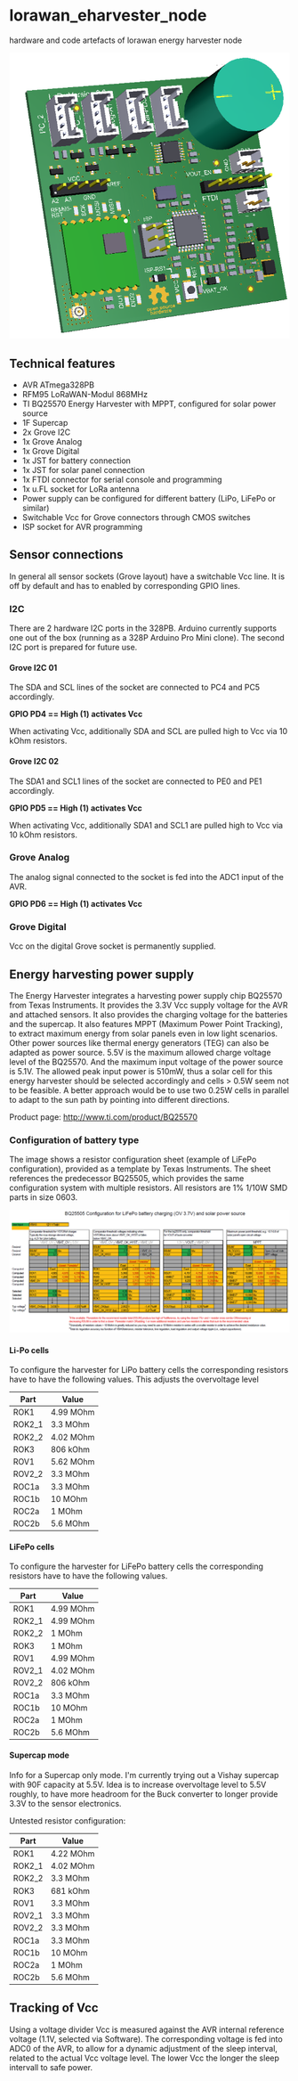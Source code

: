 # lorawan_eharvester_node
hardware and code artefacts of lorawan energy harvester node

<img src="https://raw.githubusercontent.com/ablexOnGithub/energyharvester/master/img/Energy__Harvester_3D.PNG" alt="3D view of harvester PCB">

## Technical features
* AVR ATmega328PB
* RFM95 LoRaWAN-Modul 868MHz
* TI BQ25570 Energy Harvester with MPPT, configured for solar power source
* 1F Supercap
* 2x Grove I2C
* 1x Grove Analog
* 1x Grove Digital
* 1x JST for battery connection
* 1x JST for solar panel connection
* 1x FTDI connector for serial console and programming
* 1x u.FL socket for LoRa antenna
* Power supply can be configured for different battery (LiPo, LiFePo or similar)
* Switchable Vcc for Grove connectors through CMOS switches
* ISP socket for AVR programming

## Sensor connections
In general all sensor sockets (Grove layout) have a switchable Vcc line. It is off by default and has to enabled by corresponding GPIO lines.

### I2C
There are 2 hardware I2C ports in the 328PB. Arduino currently supports one out of the box (running as a 328P Arduino Pro Mini clone). The second I2C port is prepared for future use.

#### Grove I2C 01
The SDA and SCL lines of the socket are connected to PC4 and PC5 accordingly.

__GPIO PD4 == High (1) activates Vcc__

When activating Vcc, additionally SDA and SCL are pulled high to Vcc via 10 kOhm resistors. 

#### Grove I2C 02
The SDA1 and SCL1 lines of the socket are connected to PE0 and PE1 accordingly.

__GPIO PD5 == High (1) activates Vcc__

When activating Vcc, additionally SDA1 and SCL1 are pulled high to Vcc via 10 kOhm resistors.

### Grove Analog
The analog signal connected to the socket is fed into the ADC1 input of the AVR.

__GPIO PD6 == High (1) activates Vcc__

### Grove Digital
Vcc on the digital Grove socket is permanently supplied.

## Energy harvesting power supply
The Energy Harvester integrates a harvesting power supply chip BQ25570 from Texas Instruments. It provides the 3.3V Vcc supply voltage for the AVR and attached sensors. It also provides the charging voltage for the batteries and the supercap. It also features MPPT (Maximum Power Point Tracking), to extract maximum energy from solar panels even in low light scenarios. Other power sources like thermal energy generators (TEG) can also be adapted as power source. 5.5V is the maximum allowed charge voltage level of the BQ25570. And the maximum input voltage of the power source is 5.1V. The allowed peak input power is 510mW, thus a solar cell for this energy harvester should be selected accordingly and cells > 0.5W seem not to be feasible. A better approach would be to use two 0.25W cells in parallel to adapt to the sun path by pointing into different directions.

Product page:
http://www.ti.com/product/BQ25570

### Configuration of battery type
The image shows a resistor configuration sheet (example of LiFePo configuration), provided as a template by Texas Instruments. The sheet references the predecessor BQ25505, which provides the same configuration system with multiple resistors. All resistors are 1% 1/10W SMD parts in size 0603.

<img src="https://raw.githubusercontent.com/ablexOnGithub/energyharvester/master/img/LiFePo_configuration.PNG" alt="Example of resistor configuration sheet">

#### Li-Po cells
To configure the harvester for LiPo battery cells the corresponding resistors have to have the following values. This adjusts the overvoltage level

Part 	| Value
--- | ---
ROK1 	| 4.99 MOhm
ROK2_1	| 3.3 MOhm
ROK2_2	| 4.02 MOhm
ROK3 	| 806 kOhm
ROV1	| 5.62 MOhm
ROV2_2  | 3.3 MOhm
ROC1a 	| 3.3 MOhm
ROC1b 	| 10 MOhm
ROC2a	| 1 MOhm
ROC2b 	| 5.6 MOhm

#### LiFePo cells
To configure the harvester for LiFePo battery cells the corresponding resistors have to have the following values.

Part 	| Value 
--- | ---
ROK1 	| 4.99 MOhm
ROK2_1	| 4.99 MOhm
ROK2_2	| 1 MOhm
ROK3 	| 1 MOhm
ROV1	| 4.99 MOhm
ROV2_1  | 4.02 MOhm
ROV2_2  | 806 kOhm
ROC1a 	| 3.3 MOhm
ROC1b 	| 10 MOhm
ROC2a	| 1 MOhm
ROC2b 	| 5.6 MOhm

#### Supercap mode
Info for a Supercap only mode. I'm currently trying out a Vishay supercap with 90F capacity at 5.5V. Idea is to increase overvoltage level to 5.5V roughly, to have more headroom for the Buck converter to longer provide 3.3V to the sensor electronics. 

Untested resistor configuration:

Part 	| Value
--- | ---
ROK1 	| 4.22 MOhm
ROK2_1	| 4.02 MOhm
ROK2_2	| 3.3 MOhm
ROK3 	| 681 kOhm
ROV1	| 3.3 MOhm
ROV2_1  | 3.3 MOhm
ROV2_2  | 3.3 MOhm
ROC1a 	| 3.3 MOhm
ROC1b 	| 10 MOhm
ROC2a	| 1 MOhm
ROC2b 	| 5.6 MOhm

## Tracking of Vcc
Using a voltage divider Vcc is measured against the AVR internal reference voltage (1.1V, selected via Software). The corresponding voltage is fed into ADC0 of the AVR, to allow for a dynamic adjustment of the sleep interval, related to the actual Vcc voltage level. The lower Vcc the longer the sleep intervall to safe power.
